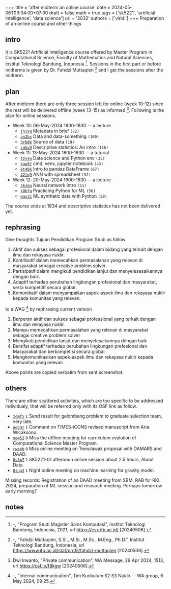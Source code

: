 +++
title = 'after midterm an online course'
date = 2024-05-06T09:04:00+07:00
draft = false
math = true
tags = ['sk5221', 'artificial intelligence', 'data science']
url = '2032'
authors = ['viridi']
+++
Preparation of an online course and other things <!--more-->


## intro
It is SK5221 Artificial Intelligence course offered by Master Program in Computational Science, Faculty of Mathematics and Natural Sciences, Institut Teknologi Bandung, Indonesia [^csx_2024]. Sessions in the first part or before midterms is given by Dr. Fahdzi Muttaqien [^itb_2024] and I get the sessions after the midterm.


## plan
After midterm there are only three session left for online (week 10-12) since the rest will be delivered offline (week 13-15) as informed [^irwanto_2024]. Following is the plan for online sessions.

+ Week 10: 06-May-2024 1600-1830 -- a lecture
  - [`jn3yq`](https://osf.io/jn3yq) Metadata in brief `(72)`
  - [`an2bs`](https://osf.io/an2bs) Data and data-something `(100)`
  - [`3rb8k`](https://osf.io/3rb8k) Source of data `(19)`
  - [`zqkv9`](https://osf.io/zqkv9) Descriptive statistics: An intro `(116)`
+ Week 11: 13-May-2024 1600-1830 -- a tutorial
  - [`tzvsw`](https://osf.io/tzvsw) Data science and Python env `(35)`
  - [`kgw5f`](https://osf.io/kgw5f) cmd, venv, jupyter notebook `(43)`
  - [`6t48k`](https://osf.io/6t48k) Intro to pandas DataFrame `(67)`
  - [`42tq9`](https://osf.io/42tq9) ANN with spreadsheet `(52)`
+ Week 12: 20-May-2024 1600-1830 -- a lecture
  - [`3ksmu`](https://osf.io/3ksmu) Neural network intro `(51)`
  - [`k8b7q`](https://osf.io/k8b7q) Practicing Python for ML `(50)`
  - [`wqv3z`](https://osf.io/wqv3z) ML synthetic data with Python `(50)`

The course ends at 1834 and descriptive statistics has not been delivered yet.


## rephrasing
Give thoughts Tujuan Pendidikan Program Studi as follow

1. Aktif dan sukses sebagai profesional dalam bidang yang terkait dengan ilmu dan rekayasa nuklir.
2. Kontributif dalam memecahkan permasalahan yang relevan di masyarakat sebagai creative problem solver.
3. Partisipatif dalam mengikuti pendidikan lanjut dan menyelesesaikannya dengan baik.
4. Adaptif terhadap perubahan lingkungan profesional dan masyarakat, serta kompetitif secara global.
5. Komunikatif dalam menyampaikan aspek-aspek ilmu dan rekayasa nuklir kepada komunitas yang relevan.

to a WAG [^gradnuc_2024] by rephrasing current version

1. Berperan aktif dan sukses sebagai professional yang terkait dengan ilmu dan rekayasa nuklir.
2. Mampu memecahkan permasalahan yang relevan di masyarakat sebagai creative problem solver
3. Mengikuti pendidikan lanjut dan menyelesaikannya dengan baik
4. Bersifat adaptif terhadap perubahan lingkungan prefesional dan Masyarakat dan berkompetisi secara global
5. Mengkomunikasikan aspek-aspek ilmu dan rekayasa nuklir kepada komunitas yang relevan

Above points are copied verbatim from sent screenshot.


## others
There are other scattered activities, which are too specific to be addressed individualy, that will be referred only with its OSF link as follow.

+ [`zdmfx`](https://osf.io/zdmfx) `1` Send result for gelombang problem to graduate selection team, very late.
+ [`aqgnr`](https://osf.io/aqgnr) `1` Comment on TIMES-iCONS revised manuscript from Aria Wicaksono.
+ [`me452`](https://osf.io/me452) `0` Miss the offline meeting for curriculum evalution of Computational Science Master Program.
+ [`rwexb`](https://osf.io/rwexb) `0` Miss online meeting on Temulawak proposal with DAMARS and DAAD.
+ [`8s3m7`](https://osf.io/8s3m7) `1` SK5221-01 afternoon online session about 2.5 hours, About Data.
+ [`8sug3`](https://osf.io/8sug3) `1` Night online meeting on machine learning for gravity model.

Missing records: Registration of an DAAD meeting from SBM, RAB for RKI 2024, preparation of ML session and research meeting. Perhaps tomorrow early morning?


## notes
[^csx_2024]: -, "Program Studi Magister Sains Komputasi", Institut Teknologi Bandung, Indonesia, 2021, url https://csx.itb.ac.id/ [20240506].
[^gradnuc_2024]: -, "Internal communication", Tim Kurikulum S2 S3 Nuklir -- WA group, 6 May 2024, 09:25.
[^irwanto_2024]: Dwi Irwanto, "Private communication", WA Message, 29 Apr 2024, 1513, url https://osf.io/f8kgw [20240506].
[^itb_2024]: -, "Fahdzi Muttaqien, S.Si., M.Si., M.Sc., M.Eng., Ph.D.", Institut Teknologi Bandung, Indonesia, url https://www.itb.ac.id/staf/profil/fahdzi-muttaqien [20240506].
